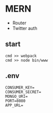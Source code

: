 # MERN

* Router
* Twitter auth

## start
    cmd >> webpack
    cmd >> node bin/www
    
## .env
    CONSUMER_KEY=
    CONSUMER_SECRET=
    MONGO_URI=
    PORT=8080
    APP_URL=
